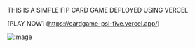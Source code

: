 THIS IS A SIMPLE FIP CARD GAME DEPLOYED USING VERCEL

[PLAY NOW]  (https://cardgame-psi-five.vercel.app/)


![image](https://github.com/user-attachments/assets/98bbb49e-df2b-4825-bea6-b27423679844)
